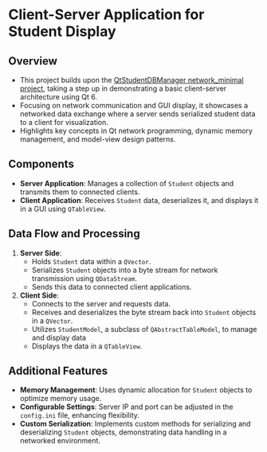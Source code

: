 # Client-Server Application for Student Display

## Overview
- This project builds upon the [QtStudentDBManager network_minimal project](https://github.com/himcesjf/QtStudentDBManager/tree/network_minimal), taking a step up in demonstrating a basic client-server architecture using Qt 6.
- Focusing on network communication and GUI display, it showcases a networked data exchange where a server sends serialized student data to a client for visualization. 
- Highlights key concepts in Qt network programming, dynamic memory management, and model-view design patterns. 

## Components
- **Server Application**: Manages a collection of `Student` objects and transmits them to connected clients.
- **Client Application**: Receives `Student` data, deserializes it, and displays it in a GUI using `QTableView`.

## Data Flow and Processing
1. **Server Side**:
   - Holds `Student` data within a `QVector`.
   - Serializes `Student` objects into a byte stream for network transmission using `QDataStream`.
   - Sends this data to connected client applications.
2. **Client Side**:
   - Connects to the server and requests data.
   - Receives and deserializes the byte stream back into `Student` objects in a `QVector`.
   - Utilizes `StudentModel`, a subclass of `QAbstractTableModel`, to manage and display data
   - Displays the data in a `QTableView`.

## Additional Features
- **Memory Management**: Uses dynamic allocation for `Student` objects to optimize memory usage.
- **Configurable Settings**: Server IP and port can be adjusted in the `config.ini` file, enhancing flexibility.
- **Custom Serialization**: Implements custom methods for serializing and deserializing `Student` objects, demonstrating data handling in a networked environment.

